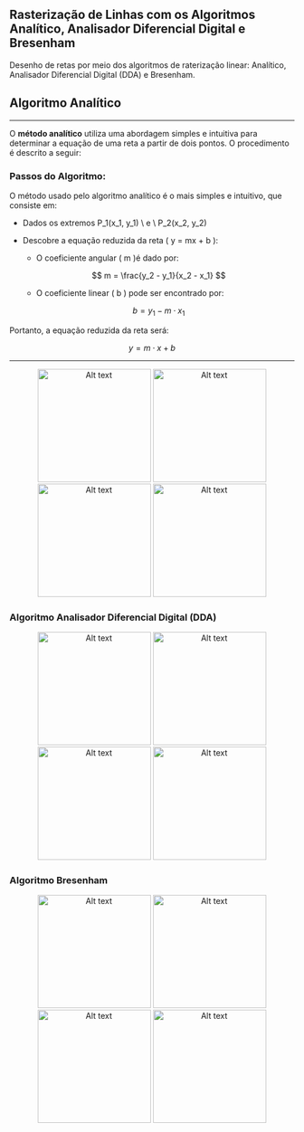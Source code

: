 ## Rasterização de Linhas com os Algoritmos Analítico, Analisador Diferencial Digital e Bresenham

Desenho de retas por meio dos algoritmos de raterização linear: Analítico, Analisador Diferencial Digital (DDA)  e Bresenham.

## Algoritmo Analítico

---

O **método analítico** utiliza uma abordagem simples e intuitiva para determinar a equação de uma reta a partir de dois pontos. O procedimento é descrito a seguir:

### Passos do Algoritmo:

O método usado pelo algoritmo analítico é o mais simples e intuitivo, que consiste em:

   - Dados os extremos P_1(x_1, y_1) \ e \ P_2(x_2, y_2)

- Descobre a equação reduzida da reta \( y = mx + b \):
  - O coeficiente angular \( m \)é dado por:

  $$
  m = \frac{y_2 - y_1}{x_2 - x_1}
  $$
  
  - O coeficiente linear \( b \) pode ser encontrado por:
  
  $$
  b = y_1 - m \cdot x_1
  $$

Portanto, a equação reduzida da reta será:

$$
y = m \cdot x + b
$$

---
<div style="text-align:center">

  <img src="./imagens/analitico1.png" alt="Alt text"  width="200"/>

  <img src="./imagens/analitico2.png" alt="Alt text" width="200"/>

  <img src="./imagens/analitico_vertical.png" alt="Alt text" width="200"/>

  <img src="./imagens/analitico_horizontal.png" alt="Alt text" width="200"/>

</div>

### Algoritmo Analisador Diferencial Digital (DDA)


<div style="text-align:center">

  <img src="./imagens/dda1.png" alt="Alt text"  width="200"/>

  <img src="./imagens/dda2.png" alt="Alt text" width="200"/>

  <img src="./imagens/dda_vertical.png" alt="Alt text" width="200"/>

  <img src="./imagens/dda_horizontal.png" alt="Alt text" width="200"/>
  
</div>

### Algoritmo Bresenham


<div style="text-align:center">

  <img src="./imagens/bresenham1.png" alt="Alt text"  width="200"/>

  <img src="./imagens/bresenham2.png" alt="Alt text" width="200"/>

  <img src="./imagens/bresenham_vertical.png" alt="Alt text" width="200"/>

  <img src="./imagens/bresenham_horizontal.png" alt="Alt text" width="200"/>
  
</div>
